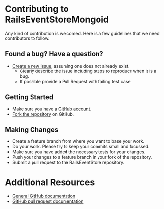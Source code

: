 # Contributing to RailsEventStoreMongoid

Any kind of contribution is welcomed. Here is a few guidelines that we need contributors to follow.

## Found a bug? Have a question?

* [Create a new issue](https://github.com/arkency/rails_event_store_mongoid/issues/new), assuming one does not already exist.
  * Clearly describe the issue including steps to reproduce when it is a bug.
  * If possible provide a Pull Request with failing test case.

## Getting Started

* Make sure you have a [GitHub account](https://github.com/signup/free).
* [Fork the repository](https://help.github.com/articles/fork-a-repo/) on GitHub.

## Making Changes

* Create a feature branch from where you want to base your work.
* Do your work. Please try to keep your commits small and focussed.
* Make sure you have added the necessary tests for your changes.
* Push your changes to a feature branch in your fork of the repository.
* Submit a pull request to the RailsEventStore repository.

# Additional Resources

* [General GitHub documentation](http://help.github.com/)
* [GitHub pull request documentation](http://help.github.com/send-pull-requests/)
